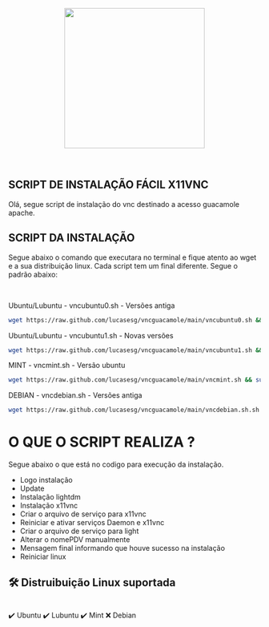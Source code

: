<p align="center"><img width="280" src="https://allgenius.com.br/wp-content/uploads/2018/07/logotopositel.png"></p>

<br/>

## SCRIPT DE INSTALAÇÃO FÁCIL X11VNC

Olá, segue script de instalação do vnc destinado a acesso guacamole apache.

## SCRIPT DA INSTALAÇÃO

Segue abaixo o comando que executara no terminal e fique atento ao wget e a sua distribuição linux. Cada script tem um final diferente. Segue o padrão abaixo:

<br/>

Ubuntu/Lubuntu - vncubuntu0.sh - Versões antiga
```bash
wget https://raw.github.com/lucasesg/vncguacamole/main/vncubuntu0.sh && sudo chmod +x vncubuntu0.sh && sudo ./vncubuntu0.sh
```
Ubuntu/Lubuntu - vncubuntu1.sh - Novas versões
```bash
wget https://raw.github.com/lucasesg/vncguacamole/main/vncubuntu1.sh && sudo chmod +x vncubuntu1.sh && sudo ./vncubuntu1.sh
```
MINT - vncmint.sh - Versão ubuntu
```bash
wget https://raw.github.com/lucasesg/vncguacamole/main/vncmint.sh && sudo chmod +x vncmint.sh && sudo ./vncmint.sh
```
DEBIAN - vncdebian.sh - Versões antiga 
```bash
wget https://raw.github.com/lucasesg/vncguacamole/main/vncdebian.sh.sh && chmod +x vncdebian.sh && ./vncdebian.sh
```
# O QUE O SCRIPT REALIZA ?

Segue abaixo o que está no codigo para execução da instalação.

- Logo instalação
- Update
- Instalação lightdm
- Instalação x11vnc
- Criar o arquivo de serviço para x11vnc
- Reiniciar e ativar serviços Daemon e x11vnc
- Criar o arquivo de serviço para light
- Alterar o nomePDV manualmente
- Mensagem final informando que houve sucesso na instalação
- Reiniciar linux

## 🛠 Distruibuição Linux suportada

<br/>
✔️ Ubuntu
✔️ Lubuntu
✔️ Mint
❌ Debian
